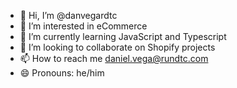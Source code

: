 - 👋 Hi, I’m @danvegardtc
- 👀 I’m interested in eCommerce
- 🌱 I’m currently learning JavaScript and Typescript
- 💞️ I’m looking to collaborate on Shopify projects
- 📫 How to reach me daniel.vega@rundtc.com
- 😄 Pronouns: he/him

<!---
danvegardtc/danvegardtc is a ✨ special ✨ repository because its `README.md` (this file) appears on your GitHub profile.
You can click the Preview link to take a look at your changes.
--->
